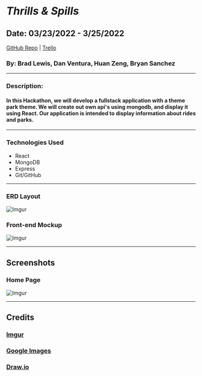 # _Thrills & Spills_

## Date: 03/23/2022 - 3/25/2022

[GitHub Repo](https://github.com/BLewis739/u2_hackathon_group_1) |
[Trello](https://trello.com/b/i34nkLIK/thrills-spills-%F0%9F%A4%AE%F0%9F%A4%AE)

### By: Brad Lewis, Dan Ventura, Huan Zeng, Bryan Sanchez

---

### Description:

#### In this Hackathon, we will develop a fullstack application with a theme park theme. We will create out own api's using mongodb, and display it using React. Our application is intended to display information about rides and parks.

---

### Technologies Used

- React
- MongoDB
- Express
- Git/GitHub

---

### ERD Layout

![Imgur](https://i.imgur.com/Facn98S.png)

### Front-end Mockup

![Imgur](https://i.imgur.com/GPVHEOF.png)

---

## Screenshots

### Home Page

![Imgur](https://i.imgur.com/c1Elujo.png)

---

## Credits

### [Imgur](imgur.com)

### [Google Images](images.google.com)

### [Draw.io](draw.io)
